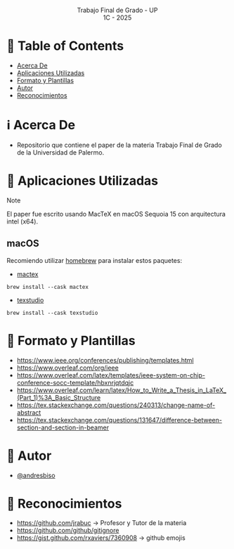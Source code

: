 <p align="center">
    Trabajo Final de Grado - UP
    <br>
    1C - 2025
    <br>
</p>

# :pencil: Table of Contents

- [Acerca De](#about)
- [Aplicaciones Utilizadas](#applications)
- [Formato y Plantillas](#templates)
- [Autor](#author)
- [Reconocimientos](#acknowledgement)

# :information_source: Acerca De <a name = "about"></a>

- Repositorio que contiene el paper de la materia Trabajo Final de Grado de la Universidad de Palermo.

# :hammer: Aplicaciones Utilizadas <a name = "applications"></a>

> [!NOTE]  
> El paper fue escrito usando MacTeX en macOS Sequoia 15 con arquitectura intel (x64).

## macOS

Recomiendo utilizar [homebrew](https://brew.sh/) para instalar estos paquetes:

- [mactex](https://formulae.brew.sh/casks/mactex)

```
brew install --cask mactex
```

- [texstudio](https://formulae.brew.sh/cask/texstudio)

```
brew install --cask texstudio
```

# :page_facing_up: Formato y Plantillas <a name = "templates"></a>

- https://www.ieee.org/conferences/publishing/templates.html
- https://www.overleaf.com/org/ieee
- https://www.overleaf.com/latex/templates/ieee-system-on-chip-conference-socc-template/hbxnrjqtdqjc
- https://www.overleaf.com/learn/latex/How_to_Write_a_Thesis_in_LaTeX_(Part_1)%3A_Basic_Structure
- https://tex.stackexchange.com/questions/240313/change-name-of-abstract
- https://tex.stackexchange.com/questions/131647/difference-between-section-and-section-in-beamer

# :speech_balloon: Autor <a name = "author"></a>

- [@andresbiso](https://github.com/andresbiso)

# :tada: Reconocimientos <a name = "acknowledgement"></a>

- https://github.com/jrabuc -> Profesor y Tutor de la materia
- https://github.com/github/gitignore
- https://gist.github.com/rxaviers/7360908 -> github emojis
